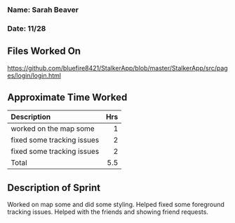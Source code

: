 ### Name: Sarah Beaver
### Date: 11/28

## Files Worked On
https://github.com/bluefire8421/StalkerApp/blob/master/StalkerApp/src/pages/login/login.html



## Approximate Time Worked

| Description                        | Hrs  |
| :--------------------------------- | ---: |
| worked on the map some             | 1    |
| fixed some tracking issues         | 2    |
| fixed some tracking issues         | 2    |
| Total                              | 5.5  |

## Description of Sprint

Worked on map some and did some styling. Helped fixed some foreground tracking issues. Helped with the friends and showing friend requests.
